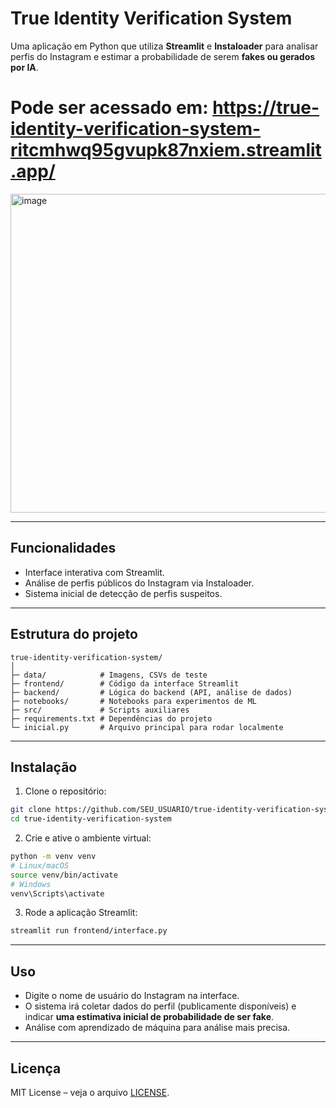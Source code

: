 # True Identity Verification System

Uma aplicação em Python que utiliza **Streamlit** e **Instaloader** para analisar perfis do Instagram e estimar a probabilidade de serem **fakes ou gerados por IA**.

# Pode ser acessado em: https://true-identity-verification-system-ritcmhwq95gvupk87nxiem.streamlit.app/

<img width="1150" height="510" alt="image" src="https://github.com/user-attachments/assets/f1ae60c0-f592-4bfd-af22-161b69e4ff2b" />


---

## Funcionalidades

* Interface interativa com Streamlit.
* Análise de perfis públicos do Instagram via Instaloader.
* Sistema inicial de detecção de perfis suspeitos.

---

## Estrutura do projeto

```
true-identity-verification-system/
│
├─ data/            # Imagens, CSVs de teste
├─ frontend/        # Código da interface Streamlit
├─ backend/         # Lógica do backend (API, análise de dados)
├─ notebooks/       # Notebooks para experimentos de ML
├─ src/             # Scripts auxiliares
├─ requirements.txt # Dependências do projeto
└─ inicial.py       # Arquivo principal para rodar localmente
```

---

## Instalação

1. Clone o repositório:

```bash
git clone https://github.com/SEU_USUARIO/true-identity-verification-system.git
cd true-identity-verification-system
```

2. Crie e ative o ambiente virtual:

```bash
python -m venv venv
# Linux/macOS
source venv/bin/activate
# Windows
venv\Scripts\activate
```


3. Rode a aplicação Streamlit:

```bash
streamlit run frontend/interface.py
```

---

## Uso

* Digite o nome de usuário do Instagram na interface.
* O sistema irá coletar dados do perfil (publicamente disponíveis) e indicar **uma estimativa inicial de probabilidade de ser fake**.
* Análise com aprendizado de máquina para análise mais precisa.

---

## Licença

MIT License – veja o arquivo [LICENSE](LICENSE).
